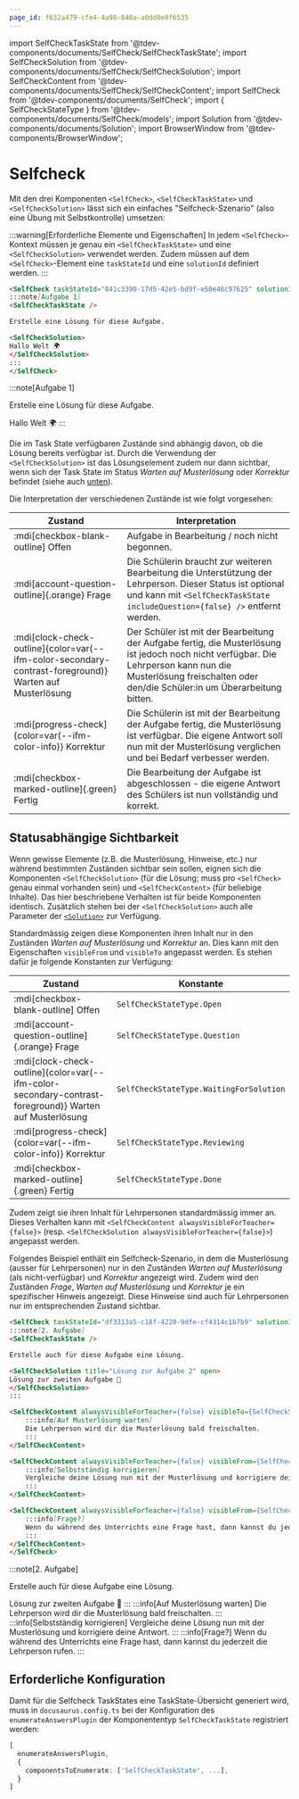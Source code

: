 ```yaml
---
page_id: f632a479-cfe4-4a98-848a-a0dd0e0f6535
---
```


import SelfCheckTaskState from '@tdev-components/documents/SelfCheck/SelfCheckTaskState';
import SelfCheckSolution from '@tdev-components/documents/SelfCheck/SelfCheckSolution';
import SelfCheckContent from '@tdev-components/documents/SelfCheck/SelfCheckContent';
import SelfCheck from '@tdev-components/documents/SelfCheck';
import { SelfCheckStateType } from '@tdev-components/documents/SelfCheck/models';
import Solution from '@tdev-components/documents/Solution';
import BrowserWindow from '@tdev-components/BrowserWindow';

# Selfcheck

Mit den drei Komponenten `<SelfCheck>`, `<SelfCheckTaskState>` und `<SelfCheckSolution>` lässt sich ein einfaches "Selfcheck-Szenario" (also eine Übung mit Selbstkontrolle) umsetzen:

:::warning[Erforderliche Elemente und Eigenschaften]
In jedem `<SelfCheck>`-Kontext müssen je genau ein `<SelfCheckTaskState>` und eine `<SelfCheckSolution>` verwendet werden. Zudem müssen auf dem `<SelfCheck>`-Element eine `taskStateId` und eine `solutionId` definiert werden.
:::

```md
<SelfCheck taskStateId="841c3390-17d5-42e5-bd9f-e50e46c97625" solutionId="71ed3d23-19d4-4575-9117-9cac09749223">
:::note[Aufgabe 1]
<SelfCheckTaskState />

Erstelle eine Lösung für diese Aufgabe.

<SelfCheckSolution>
Hallo Welt 🌍
</SelfCheckSolution>
:::
</SelfCheck>
```

<BrowserWindow>
<SelfCheck taskStateId="841c3390-17d5-42e5-bd9f-e50e46c97625" solutionId="71ed3d23-19d4-4575-9117-9cac09749223">
:::note[Aufgabe 1]
<SelfCheckTaskState />

Erstelle eine Lösung für diese Aufgabe.

<SelfCheckSolution>
Hallo Welt 🌍
</SelfCheckSolution>
:::
</SelfCheck>
</BrowserWindow>

Die im Task State verfügbaren Zustände sind abhängig davon, ob die Lösung bereits verfügbar ist. Durch die Verwendung der `<SelfCheckSolution>` ist das Lösungselement zudem nur dann sichtbar, wenn sich der Task State im Status _Warten auf Musterlösung_ oder _Korrektur_ befindet (siehe auch [unten](#statusabhängige-sichtbarkeit)). 

Die Interpretation der verschiedenen Zustände ist wie folgt vorgesehen:

| Zustand                                                                                                 | Interpretation                                                                                                                                                                                                   |
|---------------------------------------------------------------------------------------------------------|------------------------------------------------------------------------------------------------------------------------------------------------------------------------------------------------------------------|
| :mdi[checkbox-blank-outline] Offen                                                                      | Aufgabe in Bearbeitung / noch nicht begonnen.                                                                                                                                                                    |
| :mdi[account-question-outline]{.orange} Frage                                                           | Die Schülerin braucht zur weiteren Bearbeitung die Unterstützung der Lehrperson. Dieser Status ist optional und kann mit `<SelfCheckTaskState includeQuestion={false} />` entfernt werden.                       |
| :mdi[clock-check-outline]{color=var(--ifm-color-secondary-contrast-foreground)} Warten auf Musterlösung | Der Schüler ist mit der Bearbeitung der Aufgabe fertig, die Musterlösung ist jedoch noch nicht verfügbar. Die Lehrperson kann nun die Musterlösung freischalten oder den/die Schüler:in um Überarbeitung bitten. |
| :mdi[progress-check]{color=var(--ifm-color-info)} Korrektur                                             | Die Schülerin ist mit der Bearbeitung der Aufgabe fertig, die Musterlösung ist verfügbar. Die eigene Antwort soll nun mit der Musterlösung verglichen und bei Bedarf verbesser werden.                           |
| :mdi[checkbox-marked-outline]{.green} Fertig                                                            | Die Bearbeitung der Aufgabe ist abgeschlossen - die eigene Antwort des Schülers ist nun vollständig und korrekt.                                                                                                 |

## Statusabhängige Sichtbarkeit
Wenn gewisse Elemente (z.B. die Musterlösung, Hinweise, etc.) nur während bestimmten Zuständen sichtbar sein sollen, eignen sich die Komponenten `<SelfCheckSolution>` (für die Lösung; muss pro `<SelfCheck>` genau einmal vorhanden sein) und `<SelfCheckContent>` (für beliebige Inhalte). Das hier beschriebene Verhalten ist für beide Komponenten identisch. Zusätzlich stehen bei der `<SelfCheckSolution>` auch alle Parameter der [`<Solution>`](./solutions.md) zur Verfügung.

Standardmässig zeigen diese Komponenten ihren Inhalt nur in den Zuständen _Warten auf Musterlösung_ und _Korrektur_ an. Dies kann mit den Eigenschaften `visibleFrom` und `visibleTo` angepasst werden. Es stehen dafür je folgende Konstanten zur Verfügung:

| Zustand                                                                                                 | Konstante                               |
|---------------------------------------------------------------------------------------------------------|-----------------------------------------|
| :mdi[checkbox-blank-outline] Offen                                                                      | `SelfCheckStateType.Open`               |
| :mdi[account-question-outline]{.orange} Frage                                                           | `SelfCheckStateType.Question`           |
| :mdi[clock-check-outline]{color=var(--ifm-color-secondary-contrast-foreground)} Warten auf Musterlösung | `SelfCheckStateType.WaitingForSolution` |
| :mdi[progress-check]{color=var(--ifm-color-info)} Korrektur                                             | `SelfCheckStateType.Reviewing`          |
| :mdi[checkbox-marked-outline]{.green} Fertig                                                            | `SelfCheckStateType.Done`               |

Zudem zeigt sie ihren Inhalt für Lehrpersonen standardmässig immer an. Dieses Verhalten kann mit `<SelfCheckContent alwaysVisibleForTeacher={false}>` (resp. `<SelfCheckSolution alwaysVisibleForTeacher={false}>`) angepasst werden.

Folgendes Beispiel enthält ein Selfcheck-Szenario, in dem die Musterlösung (ausser für Lehrpersonen) nur in den Zuständen _Warten auf Musterlösung_ (als nicht-verfügbar) und _Korrektur_ angezeigt wird. Zudem wird den Zuständen _Frage_, _Warten auf Musterlösung_ und _Korrektur_ je ein spezifischer Hinweis angezeigt. Diese Hinweise sind auch für Lehrpersonen nur im entsprechenden Zustand sichtbar.

```md
<SelfCheck taskStateId="df3313a5-c18f-4220-9dfe-cf4314c1b7b9" solutionId="e92b6f49-396e-48bc-8a6c-4ca94947210d">
:::note[2. Aufgabe]
<SelfCheckTaskState />

Erstelle auch für diese Aufgabe eine Lösung.

<SelfCheckSolution title="Lösung zur Aufgabe 2" open>
Lösung zur zweiten Aufgabe 🥳
</SelfCheckSolution>
:::

<SelfCheckContent alwaysVisibleForTeacher={false} visibleTo={SelfCheckStateType.WaitingForSolution}>
    :::info[Auf Musterlösung warten]
    Die Lehrperson wird dir die Musterlösung bald freischalten.
    :::
</SelfCheckContent>

<SelfCheckContent alwaysVisibleForTeacher={false} visibleFrom={SelfCheckStateType.Reviewing}>
    :::info[Selbstständig korrigieren]
    Vergleiche deine Lösung nun mit der Musterlösung und korrigiere deine Antwort.
    :::
</SelfCheckContent>

<SelfCheckContent alwaysVisibleForTeacher={false} visibleFrom={SelfCheckStateType.Question} visibleTo={SelfCheckStateType.Question}>
    :::info[Frage?]
    Wenn du während des Unterrichts eine Frage hast, dann kannst du jederzeit die Lehrperson rufen.
    :::
</SelfCheckContent>
</SelfCheck>
```

<BrowserWindow>
<SelfCheck taskStateId="df3313a5-c18f-4220-9dfe-cf4314c1b7b9" solutionId="e92b6f49-396e-48bc-8a6c-4ca94947210d">
:::note[2. Aufgabe]
<SelfCheckTaskState />

Erstelle auch für diese Aufgabe eine Lösung.

<SelfCheckSolution title="Lösung zur Aufgabe 2" open>
Lösung zur zweiten Aufgabe 🥳
</SelfCheckSolution>
:::

<SelfCheckContent alwaysVisibleForTeacher={false} visibleTo={SelfCheckStateType.WaitingForSolution}>
    :::info[Auf Musterlösung warten]
    Die Lehrperson wird dir die Musterlösung bald freischalten.
    :::
</SelfCheckContent>

<SelfCheckContent alwaysVisibleForTeacher={false} visibleFrom={SelfCheckStateType.Reviewing}>
    :::info[Selbstständig korrigieren]
    Vergleiche deine Lösung nun mit der Musterlösung und korrigiere deine Antwort.
    :::
</SelfCheckContent>

<SelfCheckContent alwaysVisibleForTeacher={false} visibleFrom={SelfCheckStateType.Question} visibleTo={SelfCheckStateType.Question}>
    :::info[Frage?]
    Wenn du während des Unterrichts eine Frage hast, dann kannst du jederzeit die Lehrperson rufen.
    :::
</SelfCheckContent>
</SelfCheck>
</BrowserWindow>

## Erforderliche Konfiguration
Damit für die Selfcheck TaskStates eine TaskState-Übersicht generiert wird, muss in `docusaurus.config.ts` bei der Konfiguration des `enumerateAnswersPlugin` der Komponententyp `SelfCheckTaskState` registriert werden:
```ts title="docusaurus.config.ts" {4}
[
  enumerateAnswersPlugin,
  {
    componentsToEnumerate: ['SelfCheckTaskState', ...],
  }
]
```